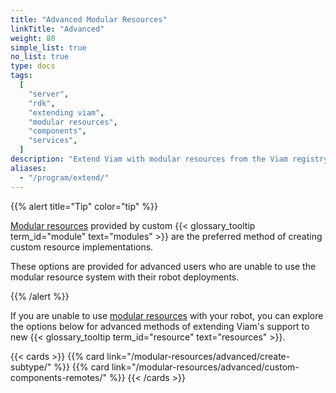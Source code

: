 ```yaml
---
title: "Advanced Modular Resources"
linkTitle: "Advanced"
weight: 80
simple_list: true
no_list: true
type: docs
tags:
  [
    "server",
    "rdk",
    "extending viam",
    "modular resources",
    "components",
    "services",
  ]
description: "Extend Viam with modular resources from the Viam registry."
aliases:
  - "/program/extend/"
---
```


{{% alert title="Tip" color="tip" %}}

[Modular resources](/modular-resources/) provided by custom {{< glossary_tooltip term_id="module" text="modules" >}} are the preferred method of creating custom resource implementations.

These options are provided for advanced users who are unable to use the modular resource system with their robot deployments.

{{% /alert %}}

If you are unable to use [modular resources](/modular-resources/) with your robot, you can explore the options below for advanced methods of extending Viam's support to new {{< glossary_tooltip term_id="resource" text="resources" >}}.

{{< cards >}}
{{% card link="/modular-resources/advanced/create-subtype/" %}}
{{% card link="/modular-resources/advanced/custom-components-remotes/" %}}
{{< /cards >}}
